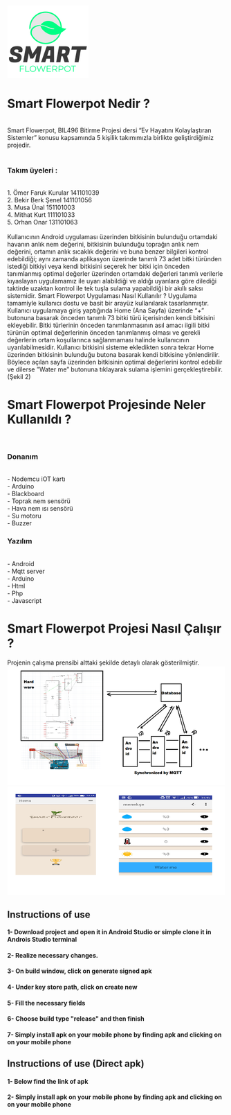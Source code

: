 ﻿
<img src="https://github.com/Smart-flowerpot/Smart-Flowerpot-Arduino/blob/master/Alternatif_Logo.png" />

<h1>Smart Flowerpot Nedir ?</h1>
<br>
Smart Flowerpot, BIL496 Bitirme Projesi dersi “Ev Hayatını Kolaylaştıran Sistemler” konusu kapsamında 5 kişilik takımımızla birlikte geliştirdiğimiz projedir.
<br>
<br>
<h3>Takım üyeleri :</h3>
<br>
1. Ömer Faruk Kurular 141101039
<br>
2. Bekir Berk Şenel 141101056
<br>
3. Musa Ünal 151101003
<br>
4. Mithat Kurt 111101033
<br>
5. Orhan Onar 131101063
<br>
<br>
Kullanıcının Android uygulaması üzerinden bitkisinin bulunduğu ortamdaki havanın anlık nem değerini, bitkisinin bulunduğu toprağın anlık nem değerini, ortamın anlık sıcaklık değerini ve buna benzer bilgileri kontrol edebildiği; aynı zamanda aplikasyon üzerinde tanımlı 73 adet bitki türünden istediği bitkiyi veya kendi bitkisini seçerek her bitki için önceden tanımlanmış optimal değerler üzerinden ortamdaki değerleri tanımlı verilerle kıyaslayan uygulamamız ile uyarı alabildiği ve aldığı uyarılara göre dilediği taktirde uzaktan kontrol ile tek tuşla sulama yapabildiği bir akıllı saksı sistemidir.
Smart Flowerpot Uygulaması Nasıl Kullanılır ?
Uygulama tamamiyle kullanıcı dostu ve basit bir arayüz kullanılarak tasarlanmıştır. Kullanıcı uygulamaya giriş yaptığında Home (Ana Sayfa) üzerinde “+” butonuna basarak önceden tanımlı 73 bitki türü içerisinden kendi bitkisini ekleyebilir. Bitki türlerinin önceden tanımlanmasının asıl amacı ilgili bitki türünün optimal değerlerinin önceden tanımlanmış olması ve gerekli değerlerin ortam koşullarınca sağlanmaması halinde kullanıcının uyarılabilmesidir. Kullanıcı bitkisini sisteme ekledikten sonra tekrar Home üzerinden bitkisinin bulunduğu butona basarak kendi bitkisine yönlendirilir. Böylece açılan sayfa üzerinden bitkisinin optimal değerlerini kontrol edebilir ve dilerse ”Water me” butonuna tıklayarak sulama işlemini gerçekleştirebilir. (Şekil 2)

<h1>Smart Flowerpot Projesinde Neler Kullanıldı ?</h1>
<br>
<h3>Donanım</h3>
<br>
- Nodemcu iOT kartı
<br>
- Arduino
<br>
- Blackboard
<br>
- Toprak nem sensörü
<br>
- Hava nem ısı sensörü
<br>
- Su motoru
<br>
- Buzzer
<br>
<h3>Yazılım</h3>
<br>
- Android
<br>
- Mqtt server
<br>
- Arduino
<br>
- Html
<br>
- Php
<br>
- Javascript
<br>
<h1>Smart Flowerpot Projesi Nasıl Çalışır ?</h1>
Projenin çalışma prensibi alttaki şekilde detaylı olarak gösterilmiştir.


<img src="https://github.com/Smart-flowerpot/Smart-Flowerpot-Arduino/blob/master/Schema1.png" />
<img src="https://github.com/Smart-flowerpot/Smart-Flowerpot-Arduino/blob/master/Schema3.png" />

<h2> Instructions of use </h2>
<h4> 1- Download project and open it in Android Studio or simple clone it in Androis Studio terminal </h4>
<h4> 2- Realize necessary changes. </h4>
<h4> 3- On build window, click on generate signed apk </h4>
<h4> 4- Under key store path, click on create new </h4>
<h4> 5- Fill the necessary fields </h4>
<h4> 6- Choose build type "release" and then finish </h4>
<h4> 7- Simply install apk on your mobile phone by finding apk and clicking on on your mobile phone </h4>

<h2> Instructions of use (Direct apk)</h2>
<h4> 1- Below find the link of apk </h4>
<h4> 2- Simply install apk on your mobile phone by finding apk and clicking on on your mobile phone </h4>
